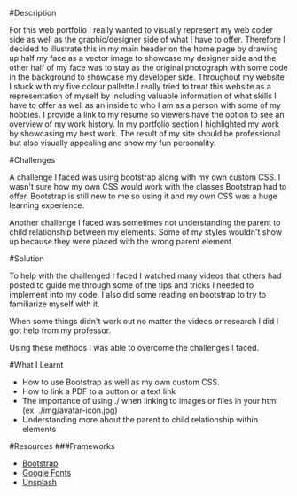 #Description

For this web portfolio I really wanted to visually represent my web coder side as well as the graphic/designer side of what I have to offer. Therefore I decided to illustrate this in my main header on the home page by drawing up half my face as a vector image to showcase my designer side and the other half of my face was to stay as the original photograph with some code in the background to showcase my developer side. Throughout my website I stuck with my five colour pallette.I really tried to treat this website as a representation of myself by including valuable information of what skills I have to offer as well as an inside to who I am as a person with some of my hobbies. I provide a link to my resume so viewers have the option to see an overview of my work history. In my portfolio section I highlighted my work by showcasing my best work. The result of my site should be professional but also visually appealing and show my fun personality. 

#Challenges

A challenge I faced was using bootstrap along with my own custom CSS. I wasn't sure how my own CSS would work with the classes Bootstrap had to offer. Bootstrap is still new to me so using it and my own CSS was a huge learning experience.

Another challenge I faced was sometimes not understanding the parent to child relationship between my elements. Some of my styles wouldn't show up because they were placed with the wrong parent element. 

#Solution

To help with the challenged I faced I watched many videos that others had posted to guide me through some of the tips and tricks I needed to implement into my code. I also did some reading on bootstrap to try to familiarize myself with it. 

When some things didn't work out no matter the videos or research I did I got help from my professor.

Using these methods I was able to overcome the challenges I faced. 

#What I Learnt
- How to use Bootstrap as well as my own custom CSS.
- How to link a PDF to a button or a text link
- The importance of using ./ when linking to images or files in your html (ex. ./img/avatar-icon.jpg)
- Understanding more about the parent to child relationship within elements

#Resources
###Frameworks
- [Bootstrap](https://getbootstrap.com/docs/4.5/layout/overview/)
- [Google Fonts](https://fonts.google.com/)
- [Unsplash](https://unsplash.com/)